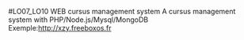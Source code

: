 #LO07_LO10 WEB cursus management system
A cursus management system with PHP/Node.js/Mysql/MongoDB</br>
Exemple:http://xzy.freeboxos.fr
